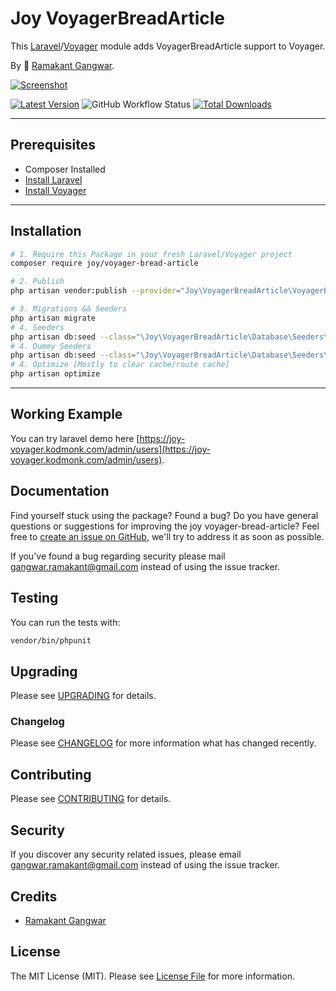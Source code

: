# Joy VoyagerBreadArticle

This [Laravel](https://laravel.com/)/[Voyager](https://voyager.devdojo.com/) module adds VoyagerBreadArticle support to Voyager.

By 🐼 [Ramakant Gangwar](https://github.com/rxcod9).

[![Screenshot](https://raw.githubusercontent.com/rxcod9/joy-voyager-bread-article/main/cover.jpg)](https://joy-voyager.kodmonk.com/)

[![Latest Version](https://img.shields.io/github/v/release/rxcod9/joy-voyager-bread-article?style=flat-square)](https://github.com/rxcod9/joy-voyager-bread-article/releases)
![GitHub Workflow Status](https://img.shields.io/github/actions/workflow/status/rxcod9/joy-voyager-bread-article/run-tests.yml?branch=main&label=tests)
[![Total Downloads](https://img.shields.io/packagist/dt/joy/voyager-bread-article.svg?style=flat-square)](https://packagist.org/packages/joy/voyager-bread-article)

---

## Prerequisites

*   Composer Installed
*   [Install Laravel](https://laravel.com/docs/installation)
*   [Install Voyager](https://github.com/the-control-group/voyager)

---

## Installation

```bash
# 1. Require this Package in your fresh Laravel/Voyager project
composer require joy/voyager-bread-article

# 2. Publish
php artisan vendor:publish --provider="Joy\VoyagerBreadArticle\VoyagerBreadArticleServiceProvider" --force

# 3. Migrations && Seeders
php artisan migrate
# 4. Seeders
php artisan db:seed --class="\Joy\VoyagerBreadArticle\Database\Seeders\VoyagerDatabaseSeeder" --force
# 4. Dummy Seeders
php artisan db:seed --class="\Joy\VoyagerBreadArticle\Database\Seeders\VoyagerDummyDatabaseSeeder" --force
# 4. Optimize [Mostly to clear cache/route cache]
php artisan optimize
```

---


## Working Example

You can try laravel demo here [https://joy-voyager.kodmonk.com/admin/users](https://joy-voyager.kodmonk.com/admin/users).

## Documentation

Find yourself stuck using the package? Found a bug? Do you have general questions or suggestions for improving the joy voyager-bread-article? Feel free to [create an issue on GitHub](https://github.com/rxcod9/joy-voyager-bread-article/issues), we'll try to address it as soon as possible.

If you've found a bug regarding security please mail [gangwar.ramakant@gmail.com](mailto:gangwar.ramakant@gmail.com) instead of using the issue tracker.

## Testing

You can run the tests with:

```bash
vendor/bin/phpunit
```

## Upgrading

Please see [UPGRADING](UPGRADING.md) for details.

### Changelog

Please see [CHANGELOG](CHANGELOG.md) for more information what has changed recently.

## Contributing

Please see [CONTRIBUTING](CONTRIBUTING.md) for details.

## Security

If you discover any security related issues, please email [gangwar.ramakant@gmail.com](mailto:gangwar.ramakant@gmail.com) instead of using the issue tracker.

## Credits

- [Ramakant Gangwar](https://github.com/rxcod9)

## License

The MIT License (MIT). Please see [License File](LICENSE.md) for more information.

